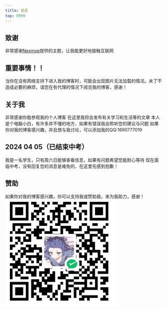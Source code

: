 ```yaml
---
title: 前言
top: 9999
---
```


## 致谢
非常感谢[Nexmoe](https://nexmoe.com/)提供的主题，让我能更好地接触互联网

## 重要事情！！
当你在没有网络支持下进入我的博客时，可能会出现图片无法加载的情况。未了不造成必要的麻烦，请您在有代理的情况下阅览我的博客，感谢！

## 关于我
非常感谢你能参观我的个人博客
在这里我将会发布有关学习和生活等的文章
本人是个电脑小白，有许多并不懂的地方，如果有错误我会聆听您的建议与问题
如果你对我的博客感兴趣，并且想与我讨论，可以添加我的QQ:1690777019


## 2024 04 05（已结束中考）
我是一名学生，只有周六日能够查看信息，如果有问题希望您能耐心等待
现在面临中考，没有回复您的消息是难免的，在这里先感到抱歉！

## 赞助
如果你对我的博客感兴趣，你可以支持我或赞助我，来为我助力，感谢！
![image](https://raw.githubusercontent.com/rolude/image/main/Snipaste_2024-07-04_19-24-55.png)